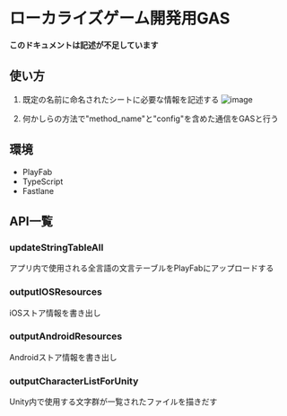 # ローカライズゲーム開発用GAS

**このドキュメントは記述が不足しています**

## 使い方

1. 既定の名前に命名されたシートに必要な情報を記述する
![image](https://user-images.githubusercontent.com/15795655/132096253-e08b302e-fd1e-4e38-9ea8-1b61663c822d.png)

2. 何かしらの方法で"method_name"と"config"を含めた通信をGASと行う

## 環境

- PlayFab
- TypeScript
- Fastlane

## API一覧

### updateStringTableAll

アプリ内で使用される全言語の文言テーブルをPlayFabにアップロードする

### outputIOSResources

iOSストア情報を書き出し

### outputAndroidResources

Androidストア情報を書き出し

### outputCharacterListForUnity

Unity内で使用する文字群が一覧されたファイルを描きだす
